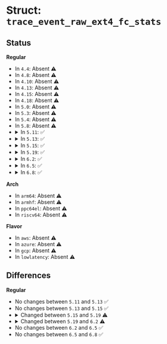 # Struct: <code>trace_event_raw_ext4_fc_stats</code>

## Status
<b>Regular</b>
<ul>
<li>
In <code>4.4</code>: Absent ⚠️
</li>
<li>
In <code>4.8</code>: Absent ⚠️
</li>
<li>
In <code>4.10</code>: Absent ⚠️
</li>
<li>
In <code>4.13</code>: Absent ⚠️
</li>
<li>
In <code>4.15</code>: Absent ⚠️
</li>
<li>
In <code>4.18</code>: Absent ⚠️
</li>
<li>
In <code>5.0</code>: Absent ⚠️
</li>
<li>
In <code>5.3</code>: Absent ⚠️
</li>
<li>
In <code>5.4</code>: Absent ⚠️
</li>
<li>
In <code>5.8</code>: Absent ⚠️
</li>
<li>
<details>
<summary>In <code>5.11</code>: ✅</summary>

```c
struct trace_event_raw_ext4_fc_stats {
    struct trace_entry ent;
    dev_t dev;
    struct ext4_sb_info *sbi;
    int count;
    char __data[0];
};
```
</details>
</li>
<li>
<details>
<summary>In <code>5.13</code>: ✅</summary>

```c
struct trace_event_raw_ext4_fc_stats {
    struct trace_entry ent;
    dev_t dev;
    struct ext4_sb_info *sbi;
    int count;
    char __data[0];
};
```
</details>
</li>
<li>
<details>
<summary>In <code>5.15</code>: ✅</summary>

```c
struct trace_event_raw_ext4_fc_stats {
    struct trace_entry ent;
    dev_t dev;
    struct ext4_sb_info *sbi;
    int count;
    char __data[0];
};
```
</details>
</li>
<li>
<details>
<summary>In <code>5.19</code>: ✅</summary>

```c
struct trace_event_raw_ext4_fc_stats {
    struct trace_entry ent;
    dev_t dev;
    unsigned int fc_ineligible_rc[9];
    long unsigned int fc_commits;
    long unsigned int fc_ineligible_commits;
    long unsigned int fc_numblks;
    char __data[0];
};
```
</details>
</li>
<li>
<details>
<summary>In <code>6.2</code>: ✅</summary>

```c
struct trace_event_raw_ext4_fc_stats {
    struct trace_entry ent;
    dev_t dev;
    unsigned int fc_ineligible_rc[10];
    long unsigned int fc_commits;
    long unsigned int fc_ineligible_commits;
    long unsigned int fc_numblks;
    char __data[0];
};
```
</details>
</li>
<li>
<details>
<summary>In <code>6.5</code>: ✅</summary>

```c
struct trace_event_raw_ext4_fc_stats {
    struct trace_entry ent;
    dev_t dev;
    unsigned int fc_ineligible_rc[10];
    long unsigned int fc_commits;
    long unsigned int fc_ineligible_commits;
    long unsigned int fc_numblks;
    char __data[0];
};
```
</details>
</li>
<li>
<details>
<summary>In <code>6.8</code>: ✅</summary>

```c
struct trace_event_raw_ext4_fc_stats {
    struct trace_entry ent;
    dev_t dev;
    unsigned int fc_ineligible_rc[10];
    long unsigned int fc_commits;
    long unsigned int fc_ineligible_commits;
    long unsigned int fc_numblks;
    char __data[0];
};
```
</details>
</li>
</ul>
<b>Arch</b>
<ul>
<li>
In <code>arm64</code>: Absent ⚠️
</li>
<li>
In <code>armhf</code>: Absent ⚠️
</li>
<li>
In <code>ppc64el</code>: Absent ⚠️
</li>
<li>
In <code>riscv64</code>: Absent ⚠️
</li>
</ul>
<b>Flavor</b>
<ul>
<li>
In <code>aws</code>: Absent ⚠️
</li>
<li>
In <code>azure</code>: Absent ⚠️
</li>
<li>
In <code>gcp</code>: Absent ⚠️
</li>
<li>
In <code>lowlatency</code>: Absent ⚠️
</li>
</ul>

## Differences
<b>Regular</b>
<ul>
<li>
No changes between <code>5.11</code> and <code>5.13</code> ✅
</li>
<li>
No changes between <code>5.13</code> and <code>5.15</code> ✅
</li>
<li>
<details>
<summary>Changed between <code>5.15</code> and <code>5.19</code> ⚠️</summary>
<ul>
<li>
<b>Field added. </b>
<code>unsigned int fc_ineligible_rc[9]</code>
</li>
<li>
<b>Field added. </b>
<code>long unsigned int fc_commits</code>
</li>
<li>
<b>Field added. </b>
<code>long unsigned int fc_ineligible_commits</code>
</li>
<li>
<b>Field added. </b>
<code>long unsigned int fc_numblks</code>
</li>
<li>
<b>Field removed. </b>
<code>struct ext4_sb_info *sbi</code>
</li>
<li>
<b>Field removed. </b>
<code>int count</code>
</li>
</ul>
</details>
</li>
<li>
<details>
<summary>Changed between <code>5.19</code> and <code>6.2</code> ⚠️</summary>
<ul>
<li>
<b>Field type changed. </b>
<code>unsigned int fc_ineligible_rc[9]</code> ➡️ <code>unsigned int fc_ineligible_rc[10]</code>
</li>
</ul>
</details>
</li>
<li>
No changes between <code>6.2</code> and <code>6.5</code> ✅
</li>
<li>
No changes between <code>6.5</code> and <code>6.8</code> ✅
</li>
</ul>
